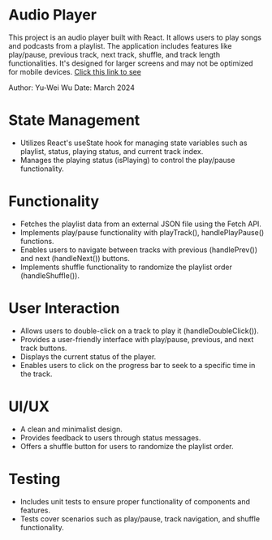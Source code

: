 # Audio Player
This project is an audio player built with React. It allows users to play songs and podcasts from a playlist.
The application includes features like play/pause, previous track, next track, shuffle, and track length functionalities.
It's designed for larger screens and may not be optimized for mobile devices.
[Click this link to see](https://yuwei-3206.github.io/Audio-Player/)

Author: Yu-Wei Wu
Date: March 2024

# State Management
- Utilizes React's useState hook for managing state variables such as playlist, status, playing status, and current track index.
- Manages the playing status (isPlaying) to control the play/pause functionality.

# Functionality
- Fetches the playlist data from an external JSON file using the Fetch API.
- Implements play/pause functionality with playTrack(), handlePlayPause() functions.
- Enables users to navigate between tracks with previous (handlePrev()) and next (handleNext()) buttons.
- Implements shuffle functionality to randomize the playlist order (handleShuffle()).

# User Interaction
- Allows users to double-click on a track to play it (handleDoubleClick()).
- Provides a user-friendly interface with play/pause, previous, and next track buttons.
- Displays the current status of the player.
- Enables users to click on the progress bar to seek to a specific time in the track.

# UI/UX
- A clean and minimalist design.
- Provides feedback to users through status messages.
- Offers a shuffle button for users to randomize the playlist order.

# Testing
- Includes unit tests to ensure proper functionality of components and features.
- Tests cover scenarios such as play/pause, track navigation, and shuffle functionality.
